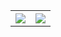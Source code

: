 <table style="width:100%">
  <tr>
    <th><img src="https://github-readme-stats.vercel.app/api?username=xalanq&show_icons=true&hide_border=true" /></th>
    <th><img src="https://github-readme-stats.vercel.app/api/top-langs/?username=xalanq&layout=compact&langs_count=6" /></th>
  </tr>
</table>

<!--
**xalanq/xalanq** is a ✨ _special_ ✨ repository because its `README.md` (this file) appears on your GitHub profile.

Here are some ideas to get you started:

- 🔭 I’m currently working on ...
- 🌱 I’m currently learning ...
- 👯 I’m looking to collaborate on ...
- 🤔 I’m looking for help with ...
- 💬 Ask me about ...
- 📫 How to reach me: ...
- 😄 Pronouns: ...
- ⚡ Fun fact: ...
-->
